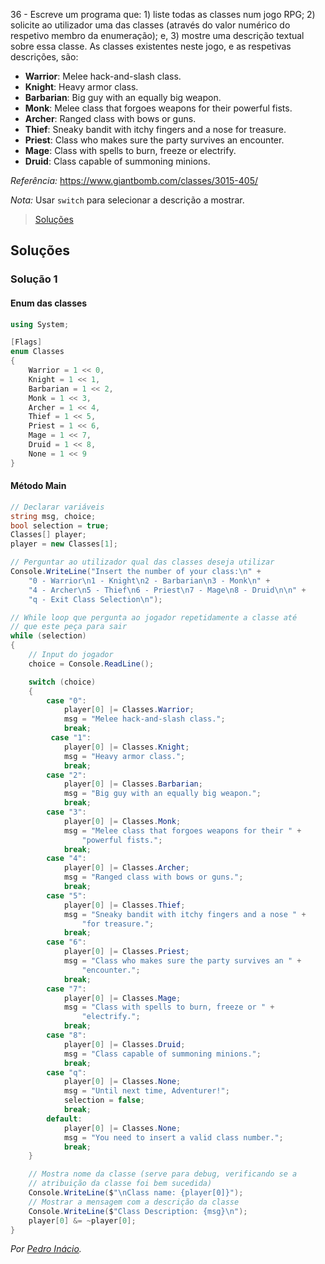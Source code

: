36 - Escreve um programa que: 1) liste todas as classes num jogo RPG; 2)
solicite ao utilizador uma das classes (através do valor numérico do respetivo
membro da enumeração); e, 3) mostre uma descrição textual sobre essa classe. As
classes existentes neste jogo, e as respetivas descrições, são:

* **Warrior**: Melee hack-and-slash class.
* **Knight**: Heavy armor class.
* **Barbarian**: Big guy with an equally big weapon.
* **Monk**: Melee class that forgoes weapons for their powerful fists.
* **Archer**: Ranged class with bows or guns.
* **Thief**: Sneaky bandit with itchy fingers and a nose for treasure.
* **Priest**: Class who makes sure the party survives an encounter.
* **Mage**: Class with spells to burn, freeze or electrify.
* **Druid**: Class capable of summoning minions.

_Referência:_ https://www.giantbomb.com/classes/3015-405/

_Nota:_ Usar `switch` para selecionar a descrição a mostrar.

> [Soluções](../solucoes/02_bases_cs/36.md)

## Soluções

### Solução 1

#### Enum das classes

```cs
using System;

[Flags]
enum Classes
{
    Warrior = 1 << 0,
    Knight = 1 << 1,
    Barbarian = 1 << 2,
    Monk = 1 << 3,
    Archer = 1 << 4,
    Thief = 1 << 5,
    Priest = 1 << 6,
    Mage = 1 << 7,
    Druid = 1 << 8,
    None = 1 << 9
}
```

#### Método Main

```cs
// Declarar variáveis
string msg, choice;
bool selection = true;
Classes[] player;
player = new Classes[1];

// Perguntar ao utilizador qual das classes deseja utilizar
Console.WriteLine("Insert the number of your class:\n" +
    "0 - Warrior\n1 - Knight\n2 - Barbarian\n3 - Monk\n" +
    "4 - Archer\n5 - Thief\n6 - Priest\n7 - Mage\n8 - Druid\n\n" +
    "q - Exit Class Selection\n");

// While loop que pergunta ao jogador repetidamente a classe até
// que este peça para sair
while (selection)
{
    // Input do jogador
    choice = Console.ReadLine();

    switch (choice)
    {
        case "0":
            player[0] |= Classes.Warrior;
            msg = "Melee hack-and-slash class.";
            break;
         case "1":
            player[0] |= Classes.Knight;
            msg = "Heavy armor class.";
            break;
        case "2":
            player[0] |= Classes.Barbarian;
            msg = "Big guy with an equally big weapon.";
            break;
        case "3":
            player[0] |= Classes.Monk;
            msg = "Melee class that forgoes weapons for their " +
                "powerful fists.";
            break;
        case "4":
            player[0] |= Classes.Archer;
            msg = "Ranged class with bows or guns.";
            break;
        case "5":
            player[0] |= Classes.Thief;
            msg = "Sneaky bandit with itchy fingers and a nose " +
                "for treasure.";
            break;
        case "6":
            player[0] |= Classes.Priest;
            msg = "Class who makes sure the party survives an " +
                "encounter.";
            break;
        case "7":
            player[0] |= Classes.Mage;
            msg = "Class with spells to burn, freeze or " +
                "electrify.";
            break;
        case "8":
            player[0] |= Classes.Druid;
            msg = "Class capable of summoning minions.";
            break;
        case "q":
            player[0] |= Classes.None;
            msg = "Until next time, Adventurer!";
            selection = false;
            break;
        default:
            player[0] |= Classes.None;
            msg = "You need to insert a valid class number.";
            break;
    }

    // Mostra nome da classe (serve para debug, verificando se a
    // atribuição da classe foi bem sucedida)
    Console.WriteLine($"\nClass name: {player[0]}");
    // Mostrar a mensagem com a descrição da classe
    Console.WriteLine($"Class Description: {msg}\n");
    player[0] &= ~player[0];
}
```

*Por [Pedro Inácio](https://github.com/PmaiWoW).*